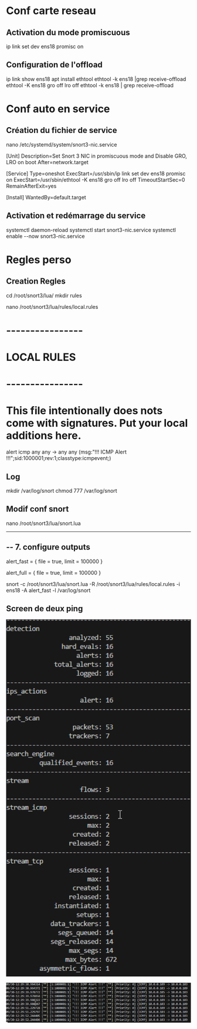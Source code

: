 # Conf carte reseau

## Activation du mode promiscuous

ip link set dev ens18 promisc on

## Configuration de l'offload

ip link show ens18
apt install ethtool 
ethtool -k ens18 |grep receive-offload
ethtool -K ens18 gro off lro off
ethtool -k ens18 | grep receive-offload

# Conf auto en service

## Création du fichier de service

nano /etc/systemd/system/snort3-nic.service

[Unit]
Description=Set Snort 3 NIC in promiscuous mode and Disable GRO, LRO on boot
After=network.target

[Service]
Type=oneshot
ExecStart=/usr/sbin/ip link set dev ens18 promisc on
ExecStart=/usr/sbin/ethtool -K ens18 gro off lro off
TimeoutStartSec=0
RemainAfterExit=yes

[Install]
WantedBy=default.target

## Activation et redémarrage du service

systemctl daemon-reload
systemctl start snort3-nic.service 
systemctl enable --now snort3-nic.service

# Regles perso

## Creation Regles
cd /root/snort3/lua/
mkdir rules

nano /root/snort3/lua/rules/local.rules

# ----------------
# LOCAL RULES
# ----------------
# This file intentionally does nots come with signatures. Put your local additions here.

alert icmp any any -> any any (msg:"!!! ICMP Alert !!!";sid:1000001;rev:1;classtype:icmpevent;)

## Log

mkdir /var/log/snort
chmod 777 /var/log/snort

## Modif conf snort

nano /root/snort3/lua/snort.lua

---------------------------------------------------------------------------
-- 7. configure outputs
---------------------------------------------------------------------------

alert_fast =
{
    file = true,
    limit = 100000
}

alert_full =
{
    file = true,
    limit = 100000
}

snort -c /root/snort3/lua/snort.lua -R /root/snort3/lua/rules/local.rules -i ens18 -A alert_fast -l /var/log/snort


## Screen de deux ping 

<p align="center">
    <img src="./screenping.png" alt="snort" style="width: 800px;" />
</p>

<p align="center">
    <img src="./alert_fastping.png" alt="snort" style="width: 800px;" />
</p>
